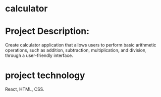 # calculator
# Project Description:
Create calculator application that allows users to perform basic arithmetic operations, such as
addition, subtraction, multiplication, and division, through a user-friendly interface.

# project technology
React, HTML, CSS.
